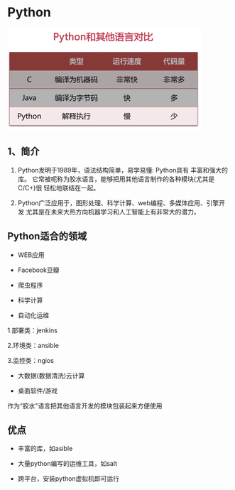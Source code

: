 # Python

![比较](../img/11.png) 

## 1、简介

1. Python发明于1989年，语法结构简单，易学易懂: Python具有 丰富和强大的库。
它常被呢称为胶水语言，能够把用其他语言制作的各种模块(尤其是C/C+)很
轻松地联结在一起。


2. Python广泛应用于，图形处理、科学计算、web编程、多媒体应用、引擎开发
尤其是在未来大热方向机器学习和人工智能上有非常大的潜力。


## Python适合的领域

* WEB应用

* Facebook豆瓣

* 爬虫程序

* 科学计算

* 自动化运维

1.部署类：jenkins

2.环境类：ansible

3.监控类：ngios

* 大数据(数据清洗)云计算

* 桌面软件/游戏


作为“胶水"语言把其他语言开发的模块包装起来方便使用


## 优点

* 丰富的库，如asible

* 大量python编写的运维工具，如salt

* 跨平台，安装python虚拟机即可运行








